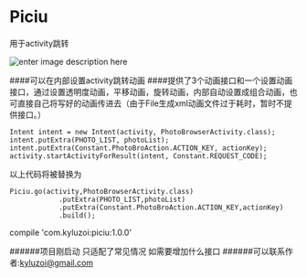 # Piciu
用于activity跳转

![enter image description here](http://photo.hanyu.iciba.com/upload/encyclopedia_2/32/93/s_bk_3293ff9c57b2794b04b7d728ea7820d3_vwVuPf.jpg)


####可以在内部设置activity跳转动画
####提供了3个动画接口和一个设置动画接口，通过设置透明度动画，平移动画，旋转动画，内部自动设置成组合动画，也可直接自己将写好的动画传进去（由于File生成xml动画文件过于耗时，暂时不提供接口。）

    Intent intent = new Intent(activity, PhotoBrowserActivity.class);
    intent.putExtra(PHOTO_LIST, photoList);
    intent.putExtra(Constant.PhotoBroAction.ACTION_KEY, actionKey);
    activity.startActivityForResult(intent, Constant.REQUEST_CODE);

以上代码将被替换为

    Piciu.go(activity,PhotoBrowserActivity.class)
                .putExtra(PHOTO_LIST,photoList)
                .putExtra(Constant.PhotoBroAction.ACTION_KEY,actionKey)
                .build();


compile 'com.kyluzoi:piciu:1.0.0'

######项目刚启动 只适配了常见情况  如需要增加什么接口
######可以联系作者:kyluzoi@gmail.com
